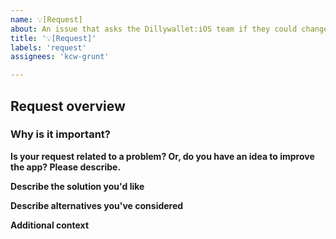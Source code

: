 ```yaml
---
name: 💡[Request] 
about: An issue that asks the Dillywallet:iOS team if they could change the app.
title: '💡[Request]'
labels: 'request'
assignees: 'kcw-grunt'

---
```


## Request overview

### Why is it important?
**Is your request related to a problem? Or, do you have an idea to improve the app? Please describe.**
<!-- A clear and concise description of your idea. --> 

**Describe the solution you'd like**
<!-- A clear and concise description of what you want to happen. -->

**Describe alternatives you've considered**
<!-- A clear and concise description of any alternative solutions or features you've considered. -->

**Additional context**
<!-- Add any other context or screenshots about the feature request here. --> 